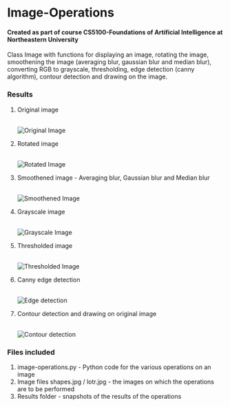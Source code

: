 # Image-Operations
<h4>Created as part of course CS5100-Foundations of Artificial Intelligence at Northeastern University</h4>

<div>

<p>Class Image with functions for displaying an image, rotating the image, smoothening the image (averaging blur, gaussian blur and median blur), converting RGB to grayscale, thresholding, edge detection (canny algorithm), contour detection and drawing on the image.<p>

</div>


<h3>Results</h3>

<ol>
  <li>Original image</li><br>
  
![Original Image](Results/original-image.png)

  <li>Rotated image</li><br>
  
![Rotated Image](Results/rotated.png)

  <li>Smoothened image - Averaging blur, Gaussian blur and Median blur</li><br>
  
![Smoothened Image](Results/smooth.png)

  <li>Grayscale image</li><br>
  
![Grayscale Image](Results/gray.png)

  <li>Thresholded image</li><br>
  
![Thresholded Image](Results/threshold.png)

  <li>Canny edge detection</li><br>
  
![Edge detection](Results/edge.png)

  <li>Contour detection and drawing on original image</li><br>
  
![Contour detection](Results/contour.png)

 </ol>
 
 
<h3>Files included</h3>

<ol>
<li>image-operations.py - Python code for the various operations on an image</li>
<li>Image files shapes.jpg / lotr.jpg - the images on which the operations are to be performed</li>
<li>Results folder - snapshots of the results of the operations
</ol>

</div>
  
